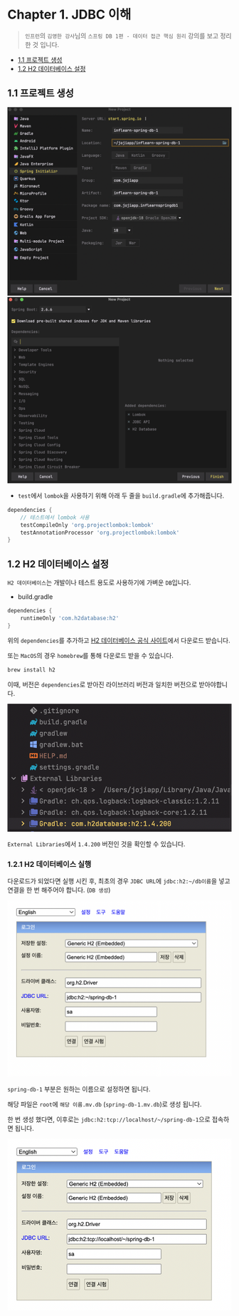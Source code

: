 # Chapter 1. JDBC 이해

> `인프런`의 `김영한 강사`님의 `스프링 DB 1편 - 데이터 접근 핵심 원리` 강의를 보고 정리한 것 입니다.

- [1.1 프로젝트 생성](https://github.com/jojiapp/TIL/blob/master/spring/스프링-DB-1편-데이터-접근-핵심-원리/Chapter-1-JDBC-이해.md#11-프로젝트-생성)
- [1.2 H2 데이터베이스 설정](https://github.com/jojiapp/TIL/blob/master/spring/스프링-DB-1편-데이터-접근-핵심-원리/Chapter-1-JDBC-이해.md#12-H2-데이터베이스-설정)

## 1.1 프로젝트 생성

![IntelliJ Spring Initializr](./image/1.png)
![IntelliJ Spring Dependencies](./image/2.png)

- `test`에서 `lombok`을 사용하기 위해 아래 두 줄을 `build.gradle`에 추가해줍니다.

```groovy
dependencies {
    // 테스트에서 lombok 사용
    testCompileOnly 'org.projectlombok:lombok'
    testAnnotationProcessor 'org.projectlombok:lombok'
}
```

## 1.2 H2 데이터베이스 설정

`H2 데이터베이스`는 개발이나 테스트 용도로 사용하기에 가벼운 `DB`입니다.

- build.gradle

```groovy
dependencies {
    runtimeOnly 'com.h2database:h2'
}
```

위의 `dependencies`를 추가하고 [H2 데이터베이스 공식 사이트](https://www.h2database.com/html/main.html)에서 다운로드 받습니다.

또는 `MacOS`의 경우 `homebrew`를 통해 다운로드 받을 수 있습니다.

```zsh
brew install h2
```

이때, 버전은 `dependencies`로 받아진 라이브러리 버전과 일치한 버전으로 받아야합니다.

![H2 데이터베이스 버전](./image/3.png)

`External Libraries`에서 `1.4.200` 버전인 것을 확인할 수 있습니다.

### 1.2.1 H2 데이터베이스 실행

다운로드가 되었다면 실행 시킨 후, 최초의 경우 `JDBC URL`에 `jdbc:h2:~/db이름`을 넣고 연결을 한 번 해주어야 합니다. (`DB 생성`)

![H2 데이터베이스 최초 접속](./image/4.png)

`spring-db-1` 부분은 원하는 이름으로 설정하면 됩니다.

해당 파일은 `root`에 `해당 이름.mv.db` (`spring-db-1.mv.db`)로 생성 됩니다.

한 번 생성 했다면, 이후로는 `jdbc:h2:tcp://localhost/~/spring-db-1`으로 접속하면 됩니다.

![H2 데이터베이스 접속](./image/5.png)
